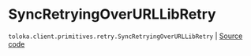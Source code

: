 # SyncRetryingOverURLLibRetry
`toloka.client.primitives.retry.SyncRetryingOverURLLibRetry` | [Source code](https://github.com/Toloka/toloka-kit/blob/v1.1.0.post1/src/client/primitives/retry.py#L302)

